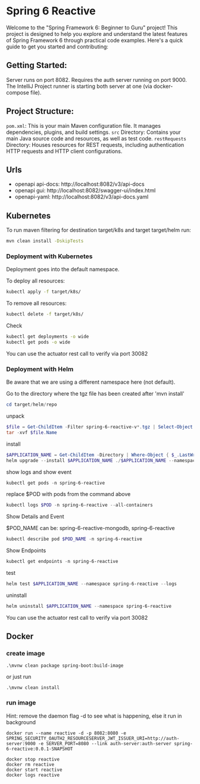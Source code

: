 # Spring 6 Reactive
Welcome to the "Spring Framework 6: Beginner to Guru" project! This project is designed to help you explore and understand the latest features of Spring Framework 6 through practical code examples. 
Here's a quick guide to get you started and contributing:

## Getting Started:
Server runs on port 8082. Requires the auth server running on port 9000.
The IntelliJ Project runner is starting both server at one (via docker-compose file).

## Project Structure:
`pom.xml`: This is your main Maven configuration file. It manages dependencies, plugins, and build settings.
`src` Directory: Contains your main Java source code and resources, as well as test code.
`restRequests` Directory: Houses resources for REST requests, including authentication HTTP requests and HTTP client configurations.

## Urls

- openapi api-docs: http://localhost:8082/v3/api-docs
- openapi gui: http://localhost:8082/swagger-ui/index.html
- openapi-yaml: http://localhost:8082/v3/api-docs.yaml

## Kubernetes

To run maven filtering for destination target/k8s and target target/helm run:
```bash
mvn clean install -DskipTests 
```

### Deployment with Kubernetes

Deployment goes into the default namespace.

To deploy all resources:
```bash
kubectl apply -f target/k8s/
```

To remove all resources:
```bash
kubectl delete -f target/k8s/
```

Check
```bash
kubectl get deployments -o wide
kubectl get pods -o wide
```

You can use the actuator rest call to verify via port 30082

### Deployment with Helm

Be aware that we are using a different namespace here (not default).

Go to the directory where the tgz file has been created after 'mvn install'
```powershell
cd target/helm/repo
```

unpack
```powershell
$file = Get-ChildItem -Filter spring-6-reactive-v*.tgz | Select-Object -First 1
tar -xvf $file.Name
```

install
```powershell
$APPLICATION_NAME = Get-ChildItem -Directory | Where-Object { $_.LastWriteTime -ge $file.LastWriteTime } | Select-Object -ExpandProperty Name
helm upgrade --install $APPLICATION_NAME ./$APPLICATION_NAME --namespace spring-6-reactive --create-namespace --wait --timeout 5m --debug --render-subchart-notes
```

show logs and show event
```powershell
kubectl get pods -n spring-6-reactive
```
replace $POD with pods from the command above
```powershell
kubectl logs $POD -n spring-6-reactive --all-containers
```

Show Details and Event

$POD_NAME can be: spring-6-reactive-mongodb, spring-6-reactive
```powershell
kubectl describe pod $POD_NAME -n spring-6-reactive
```

Show Endpoints
```powershell
kubectl get endpoints -n spring-6-reactive
```

test
```powershell
helm test $APPLICATION_NAME --namespace spring-6-reactive --logs
```

uninstall
```powershell
helm uninstall $APPLICATION_NAME --namespace spring-6-reactive
```

You can use the actuator rest call to verify via port 30082

## Docker

### create image
```shell
.\mvnw clean package spring-boot:build-image
```
or just run
```shell
.\mvnw clean install
```

### run image

Hint: remove the daemon flag -d to see what is happening, else it run in background

```shell
docker run --name reactive -d -p 8082:8080 -e SPRING_SECURITY_OAUTH2_RESOURCESERVER_JWT_ISSUER_URI=http://auth-server:9000 -e SERVER_PORT=8080 --link auth-server:auth-server spring-6-reactive:0.0.1-SNAPSHOT
 
docker stop reactive
docker rm reactive
docker start reactive
docker logs reactive
```
